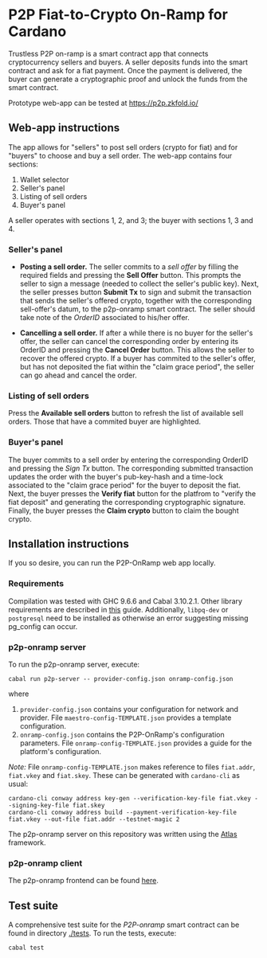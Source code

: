 # P2P Fiat-to-Crypto On-Ramp for Cardano

Trustless P2P on-ramp is a smart contract app that connects cryptocurrency sellers and buyers. A seller deposits funds into the smart contract and ask for a fiat payment. Once the payment is delivered, the buyer can generate a cryptographic proof and unlock the funds from the smart contract.

Prototype web-app can be tested at https://p2p.zkfold.io/

## Web-app instructions

The app allows for "sellers" to post sell orders (crypto for fiat) and for "buyers" to choose and buy a sell order.  The web-app contains four sections:
1) Wallet selector
2) Seller's panel
3) Listing of sell orders
4) Buyer's panel

A seller operates with sections 1, 2, and 3; the buyer with sections 1, 3 and 4.

### Seller's panel

- **Posting a sell order.**  The seller commits to a *sell offer* by filling the required fields and pressing the **Sell Offer** button.  This prompts the seller to sign a message (needed to collect the seller's public key).  Next, the seller presses button **Submit Tx** to sign and submit the transaction that sends the seller's offered crypto, together with the corresponding sell-offer's datum, to the p2p-onramp smart contract.  The seller should take note of the *OrderID* associated to his/her offer.

- **Cancelling a sell order.**  If after a while there is no buyer for the seller's offer, the seller can cancel the corresponding order by entering its OrderID and pressing the **Cancel Order** button.  This allows the seller to recover the offered crypto.  If a buyer has commited to the seller's offer, but has not deposited the fiat within the "claim grace period", the seller can go ahead and cancel the order.

### Listing of sell orders

Press the **Available sell orders** button to refresh the list of available sell orders.  Those that have a commited buyer are highlighted.

### Buyer's panel

The buyer commits to a sell order by entering the corresponding OrderID and pressing the *Sign Tx* button.  The corresponding submitted transaction updates the order with the buyer's pub-key-hash and a time-lock associated to the "claim grace period" for the buyer to deposit the fiat.  Next, the buyer presses the **Verify fiat** button for the platfrom to "verify the fiat deposit" and generating the corresponding cryptographic signature.  Finally, the buyer presses the **Claim crypto** button to claim the bought crypto.

## Installation instructions

If you so desire, you can run the P2P-OnRamp web app locally.

### Requirements

Compilation was tested with GHC 9.6.6 and Cabal 3.10.2.1.  Other library requirements are described in [this](https://github.com/input-output-hk/cardano-node-wiki/blob/602fe3a56a13a773cd6c0e00420ee3e5c56f2857/docs/getting-started/install.md) guide.  Additionally, `libpq-dev` or `postgresql` need to be installed as otherwise an error suggesting missing pg_config can occur.

### p2p-onramp server

To run the p2p-onramp server, execute:
```shell
cabal run p2p-server -- provider-config.json onramp-config.json
```
where
1. `provider-config.json` contains your configuration for network and provider.  File `maestro-config-TEMPLATE.json` provides a template configuration.
2. `onramp-config.json` contains the P2P-OnRamp's configuration parameters.  File `onramp-config-TEMPLATE.json` provides a guide for the platform's configuration.

*Note:*  File `onramp-config-TEMPLATE.json` makes reference to files `fiat.addr`, `fiat.vkey` and `fiat.skey`.  These can be generated with `cardano-cli` as usual:
```shell
cardano-cli conway address key-gen --verification-key-file fiat.vkey --signing-key-file fiat.skey
cardano-cli conway address build --payment-verification-key-file fiat.vkey --out-file fiat.addr --testnet-magic 2
```

The p2p-onramp server on this repository was written using the [Atlas](https://atlas-app.io) framework.

### p2p-onramp client

The p2p-onramp frontend can be found [here](https://github.com/zkFold/p2p-onramp-client).

## Test suite

A comprehensive test suite for the *P2P-onramp* smart contract can be found in directory [./tests](./tests).  To run the tests, execute:
```
cabal test
```

